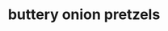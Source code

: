 ---
id: 5c1d09f130bcf7001497debf
servings: 6 cups
notes: nutrition facts
1/2 cup:  318 calories
 20g fat (12g saturated fat)
 51mg cholesterol
 1047mg sodium
 31g carbohydrate (1g sugars
 1g fiber)
 4g protein.
directions: 'in a large skillet
 melt butter.
stir in soup mix.
heat and stir until well mixed.
add pretzels; toss to coat.
spread pretzel mixture in a baking pan. bake at 250° for 1-1/2 hours
 stirring every 15 minutes.
cool. store in an airtight container.
'
ingredients: '1-1/4 cups butter
 cubed
1 envelope (1 ounce) onion soup mix
1 package (16 ounces) chunky pretzels
 broken into pieces'
rating: 4
ease: easy
img:
category: appetizer
href: 'https: //www.tasteofhome.com/recipes/buttery-onion-pretzels/'
totalTime: 1 hour 35 minutes
cookTime: 1.5 hour
prepTime: 5 minutes
title: buttery onion pretzels
slug: buttery-onion-pretzels
---